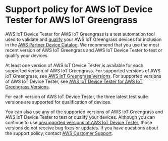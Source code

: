 # Support policy for AWS IoT Device Tester for AWS IoT Greengrass<a name="idt-support-policy"></a>

AWS IoT Device Tester for AWS IoT Greengrass is a test automation tool used to validate and [qualify](https://aws.amazon.com/partners/dqp/) your AWS IoT Greengrass devices for inclusion in the [AWS Partner Device Catalog](https://devices.amazonaws.com/)\. We recommend that you use the most recent version of AWS IoT Greengrass and AWS IoT Device Tester to test or qualify your devices\.

At least one version of AWS IoT Device Tester is available for each supported version of AWS IoT Greengrass\. For supported versions of AWS IoT Greengrass, see [AWS IoT Greengrass Versions](what-is-gg.md#ggc-versions)\. For supported versions of AWS IoT Device Tester, see [AWS IoT Device Tester for AWS IoT Greengrass Versions](dev-test-versions.md)\.

For each version of AWS IoT Device Tester, the three latest test suite versions are supported for qualification of devices\.

You can also use any of the supported versions of AWS IoT Greengrass and AWS IoT Device Tester to test or qualify your devices\. Although you can continue to use [unsupported versions of AWS IoT Device Tester](dev-test-versions.md#idt-unsupported-versions), those versions do not receive bug fixes or updates\. If you have questions about the support policy, contact [AWS Customer Support](https://aws.amazon.com/contact-us/)\.